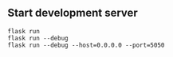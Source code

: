 ## Start development server

```
flask run
flask run --debug
flask run --debug --host=0.0.0.0 --port=5050
```